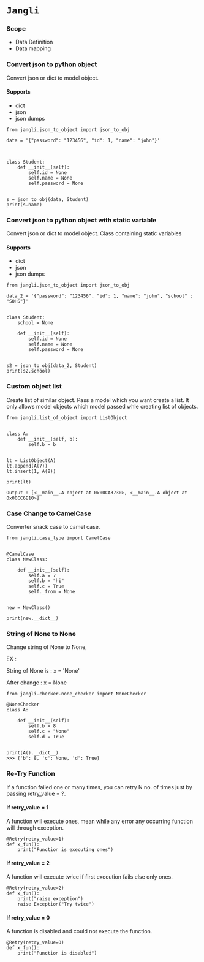 # `Jangli`

### Scope

* Data Definition
* Data mapping  

### Convert json to python object

Convert json or dict to model object.

#### Supports 
* dict
* json
* json dumps

```
from jangli.json_to_object import json_to_obj

data = '{"password": "123456", "id": 1, "name": "john"}'



class Student:
    def __init__(self):
        self.id = None
        self.name = None
        self.password = None


s = json_to_obj(data, Student)
print(s.name)
```


### Convert json to python object with static variable

Convert json or dict to model object. Class containing static variables

#### Supports 
* dict
* json
* json dumps

```
from jangli.json_to_object import json_to_obj

data_2 = '{"password": "123456", "id": 1, "name": "john", "school" : "SOHS"}'


class Student:
    school = None

    def __init__(self):
        self.id = None
        self.name = None
        self.password = None


s2 = json_to_obj(data_2, Student)
print(s2.school)

```

### Custom object list
Create list of similar object. Pass a model which you want create a list.
It only allows model objects which model passed whle creating list of objects.
  
```
from jangli.list_of_object import ListObject


class A:
    def __init__(self, b):
        self.b = b


lt = ListObject(A)
lt.append(A(7))
lt.insert(1, A(8))

print(lt)

Output : [<__main__.A object at 0x00CA3730>, <__main__.A object at 0x00CC6E10>]
```

### Case Change to CamelCase

Converter snack case to camel case. 

```
from jangli.case_type import CamelCase


@CamelCase
class NewClass:

    def __init__(self):
        self.a = 7
        self.b = "hi"
        self.c = True
        self._from = None


new = NewClass()

print(new.__dict__)

```

### String of None to None

Change string of None to None,

EX : 

String of None is : x = 'None'

After change : x = None


```
from jangli.checker.none_checker import NoneChecker

@NoneChecker
class A:

    def __init__(self):
        self.b = 8
        self.c = "None"
        self.d = True


print(A().__dict__)
>>> {'b': 8, 'c': None, 'd': True}

```

### Re-Try Function

If a function failed one or many times, you can retry N no. of times just by passing retry_value = ?. 

#### If retry_value = 1 

A function will execute ones, mean while any error any occurring function will through exception.

```
@Retry(retry_value=1)
def x_fun():
    print("Function is executing ones")

```

#### If retry_value = 2

A function will execute twice if first execution fails else only ones.

```
@Retry(retry_value=2)
def x_fun():
    print("raise exception")
    raise Exception("Try twice")

```

#### If  retry_value = 0

A function is disabled and could not execute the function.

```
@Retry(retry_value=0)
def x_fun():
    print("Function is disabled")

```
